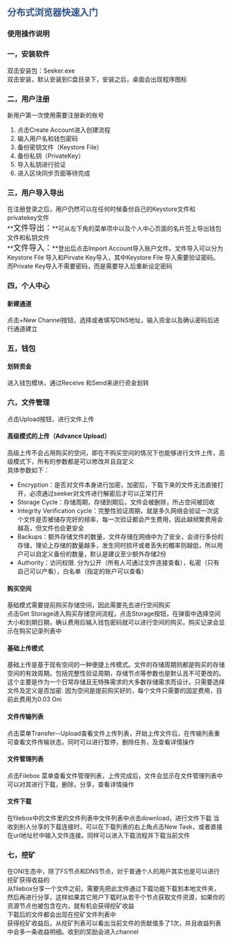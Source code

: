 ## <font color=#2F5597>分布式浏览器快速入门</font>
### 使用操作说明
### 一，安装软件
双击安装包：Seeker.exe<br/>
双击安装，默认安装到C盘目录下，安装之后，桌面会出现程序图标

### 二，用户注册
新用户第一次使用需要注册新的账号

1. 点击Create Account进入创建流程
2. 输入用户名和钱包密码
3. 备份密钥文件（Keystore File）
4. 备份私钥（PrivateKey）
5. 导入私钥进行验证 
6. 进入区块同步页面等待完成


### 三，用户导入导出
在注册登录之后，用户仍然可以在任何时候备份自己的Keystore文件和privatekey文件  
**<font size=4>文件导出：</font>**可从左下角的菜单项中以及个人中心页面的名片签上导出钱包文件和私钥文件  
**<font size=4>文件导入：</font>**登出后点击Import Account导入账户文件。文件导入可以分为Keystore File 导入和Pirvate Key导入，其中Keystore File 导入需要验证密码。而Private Key导入不需要密码，而是需要导入后重新设定密码

### 四，个人中心

#### 新建通道

点击+New Channel按钮，选择或者填写DNS地址，输入资金以及确认密码后进行通道建立

### 五，钱包

#### 划转资金

进入钱包模块，通过Receive 和Send来进行资金划转

### 六，文件管理
点击Upload按钮，进行文件上传  

#### 高级模式的上传（Advance Upload）

高级上传不会占用购买的空间，即在不购买空间的情况下也能够进行文件上传，高级模式下，所有的参数都是可以修改并且自定义  
具体参数如下：  
* Encryption：是否对文件本身进行加密，加密后，下载下来的文件无法直接打开，必须通过seeker对文件进行解密后才可以正常打开
* Storage Cycle：存储周期，存储到期后，文件会被删除，所占空间被回收
* Integrity Verification cycle：完整性验证周期，就是多久网络会验证一次这个文件是否被储存完好的频率，每一次验证都会产生费用，因此越频繁费用会越高，但文件也会更安全
* Backups：额外存储文件的数量，文件存储在网络中为了安全，会进行多份的存储，理论上存储的数量越多，发生同时损坏或者丢失的概率则越低，所以用户可以自定义备份的数量，默认是建议至少额外存储2份
* Authority：访问权限. 分为公开（所有人可通过文件连接查看），私密（只有自己可以产看），白名单（指定的账户可以查看）  

#### 购买空间

基础模式需要提前购买存储空间，因此需要先去进行空间购买  
点击Get Storage进入购买存储空间流程，点击Storage按钮，在弹窗中选择空间大小和到期日期，确认费用后输入钱包密码就可以进行空间的购买，购买记录会显示在购买记录列表中

#### 基础上传模式

基础上传是基于现有空间的一种便捷上传模式。文件的存储周期则都是购买的存储空间的有效周期。包括完整性验证周期，存储节点等参数也是默认且不可更改的。这个主要是作为一个日常存储且无特殊需求的大多数存储需求而设计。只需要选择文件及定义是否加密. 因为空间是提前购买好的，每个文件只需要的固定费用，目前此费用为0.03 Oni

#### 文件传输列表

点击菜单Transfer--Upload查看文件上传列表，开始上传文件后，在传输列表重可查看文件传输状态，同时可以进行暂停，删除任务，及查看详情操作

#### 文件管理列表

点击Filebox 菜单查看文件管理列表，上传完成后，文件会显示在文件管理列表中
可以对其进行下载，删除，分享，查看详情操作

#### 文件下载

在filebox中的文件里的文件列表中文件列表中点击download，进行文件下载
当收到别人分享的下载连接时，可以在下载列表的右上角点击New Task，或者直接在url地址栏中输入文件连接。同样可以进入下载流程并下载当前文件

### 七，挖矿
在ONI生态中，除了FS节点和DNS节点，对于普通个人的用户其实也是可以进行挖矿获得收益的  
从filebox分享一个文件之前，需要先把此文件通过下载功能下载到本地文件夹，然后再进行分享，这样如果其它用户下载时从若干个节点获取文件资源，如果你的资源节点也被包含在内，就有机会获得挖矿收益  
下载后的文件都会出现在挖矿文件列表中  
获得挖矿收益后，从挖矿列表可以看出当前文件的贡献值多了1次，并且收益列表中会多一条收益明细。收到的奖励会进入channel